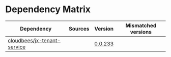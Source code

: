 # Dependency Matrix

Dependency | Sources | Version | Mismatched versions
---------- | ------- | ------- | -------------------
[cloudbees/jx-tenant-service](https://github.com/cloudbees/jx-tenant-service) |  | [0.0.233](https://github.com/cloudbees/jx-tenant-service/releases/tag/v0.0.233) | 
